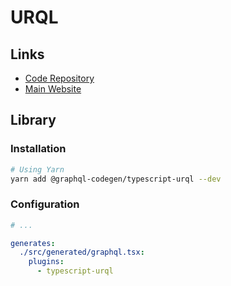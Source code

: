 # URQL

<!--
https://egghead.io/courses/introduction-to-urql-a-react-graphql-client-faaa2bf5
https://github.com/graphlatte/graphlatte
-->

## Links

- [Code Repository](https://github.com/urql-graphql/urql)
- [Main Website](https://formidable.com/open-source/urql/docs/)

## Library

### Installation

```sh
# Using Yarn
yarn add @graphql-codegen/typescript-urql --dev
```

### Configuration

```yml
# ...

generates:
  ./src/generated/graphql.tsx:
    plugins:
      - typescript-urql
```
